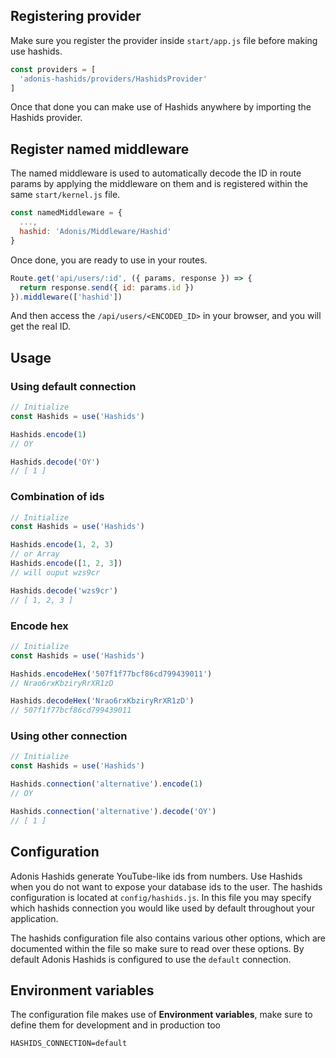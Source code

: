## Registering provider

Make sure you register the provider inside `start/app.js` file before making use hashids.

```js
const providers = [
  'adonis-hashids/providers/HashidsProvider'
]
```

Once that done you can make use of Hashids anywhere by importing the Hashids provider.

## Register named middleware

The named middleware is used to automatically decode the ID in route params by applying the middleware on them and is registered within the same `start/kernel.js` file.

```js
const namedMiddleware = {
  ...,
  hashid: 'Adonis/Middleware/Hashid'
}
```

Once done, you are ready to use in your routes.

```js
Route.get('api/users/:id', ({ params, response }) => {
  return response.send({ id: params.id })
}).middleware(['hashid'])
```

And then access the `/api/users/<ENCODED_ID>` in your browser, and you will get the real ID.

## Usage

### Using default connection

```javascript
// Initialize
const Hashids = use('Hashids')

Hashids.encode(1)
// OY

Hashids.decode('OY')
// [ 1 ]
```

### Combination of ids

```javascript
// Initialize
const Hashids = use('Hashids')

Hashids.encode(1, 2, 3)
// or Array
Hashids.encode([1, 2, 3])
// will ouput wzs9cr

Hashids.decode('wzs9cr')
// [ 1, 2, 3 ]
```

### Encode hex

```javascript
// Initialize
const Hashids = use('Hashids')

Hashids.encodeHex('507f1f77bcf86cd799439011')
// Nrao6rxKbziryRrXR1zD

Hashids.decodeHex('Nrao6rxKbziryRrXR1zD')
// 507f1f77bcf86cd799439011
```

### Using other connection

```javascript
// Initialize
const Hashids = use('Hashids')

Hashids.connection('alternative').encode(1)
// OY

Hashids.connection('alternative').decode('OY')
// [ 1 ]
```

## Configuration

Adonis Hashids generate YouTube-like ids from numbers. Use Hashids when you do not want to expose your database ids to the user. The hashids configuration is located at `config/hashids.js`. In this file you may specify which hashids connection you would like used by default throughout your application.

The hashids configuration file also contains various other options, which are documented within the file so make sure to read over these options. By default Adonis Hashids is configured to use the `default` connection.

## Environment variables
The configuration file makes use of **Environment variables**, make sure to define them for development and in production too

```
HASHIDS_CONNECTION=default
```
